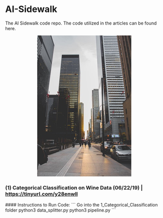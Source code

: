 # AI-Sidewalk
The AI Sidewalk code repo. The code utilized in the articles can be found here.
<p align="center">
<img src=https://github.com/ShantanuPhadke/AI-Sidewalk/blob/master/architectural-design-architecture-buildings-990094.jpg>
</p>

### (1) Categorical Classification on Wine Data (06/22/19) | https://tinyurl.com/y28enwll
<detail>
  #### Instructions to Run Code:
  ```
  Go into the 1_Categorical_Classification folder
  python3 data_splitter.py
  python3 pipeline.py
  ```
</detail>  
  
